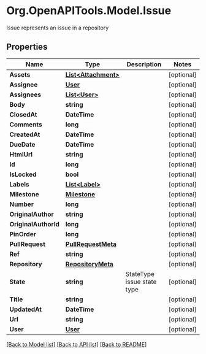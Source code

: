 # Org.OpenAPITools.Model.Issue
Issue represents an issue in a repository

## Properties

Name | Type | Description | Notes
------------ | ------------- | ------------- | -------------
**Assets** | [**List&lt;Attachment&gt;**](Attachment.md) |  | [optional] 
**Assignee** | [**User**](User.md) |  | [optional] 
**Assignees** | [**List&lt;User&gt;**](User.md) |  | [optional] 
**Body** | **string** |  | [optional] 
**ClosedAt** | **DateTime** |  | [optional] 
**Comments** | **long** |  | [optional] 
**CreatedAt** | **DateTime** |  | [optional] 
**DueDate** | **DateTime** |  | [optional] 
**HtmlUrl** | **string** |  | [optional] 
**Id** | **long** |  | [optional] 
**IsLocked** | **bool** |  | [optional] 
**Labels** | [**List&lt;Label&gt;**](Label.md) |  | [optional] 
**Milestone** | [**Milestone**](Milestone.md) |  | [optional] 
**Number** | **long** |  | [optional] 
**OriginalAuthor** | **string** |  | [optional] 
**OriginalAuthorId** | **long** |  | [optional] 
**PinOrder** | **long** |  | [optional] 
**PullRequest** | [**PullRequestMeta**](PullRequestMeta.md) |  | [optional] 
**Ref** | **string** |  | [optional] 
**Repository** | [**RepositoryMeta**](RepositoryMeta.md) |  | [optional] 
**State** | **string** | StateType issue state type | [optional] 
**Title** | **string** |  | [optional] 
**UpdatedAt** | **DateTime** |  | [optional] 
**Url** | **string** |  | [optional] 
**User** | [**User**](User.md) |  | [optional] 

[[Back to Model list]](../README.md#documentation-for-models) [[Back to API list]](../README.md#documentation-for-api-endpoints) [[Back to README]](../README.md)

